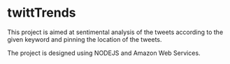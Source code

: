 # twittTrends
This project is aimed at sentimental analysis of the tweets according to the given keyword and pinning the location of the tweets.

The project is designed using NODEJS and Amazon Web Services.
